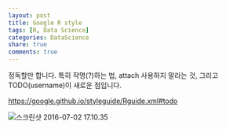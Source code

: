 ```yaml
---
layout: post
title: Google R style
tags: [R, Data Science]
categories: DataScience
share: true
comments: true
---
```


정독할만 합니다. 특히 작명(?)하는 법, attach 사용하지 말라는 것, 그리고 TODO(username)이 새로운 점입니다.

https://google.github.io/styleguide/Rguide.xml#todo

![스크린샷 2016-07-02 17.10.35](http://i.imgur.com/3ObLhUW.png)

